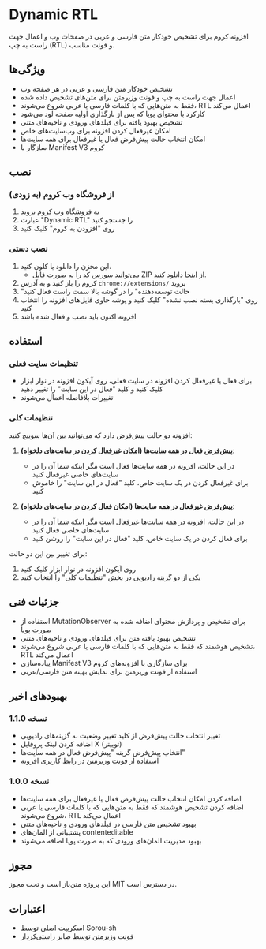 # Dynamic RTL

افزونه کروم برای تشخیص خودکار متن فارسی و عربی در صفحات وب و اعمال جهت راست به چپ (RTL) و فونت مناسب.

## ویژگی‌ها

- تشخیص خودکار متن فارسی و عربی در هر صفحه وب
- اعمال جهت راست به چپ و فونت وزیرمتن برای متن‌های تشخیص داده شده
- فقط به متن‌هایی که با کلمات فارسی یا عربی شروع می‌شوند، RTL اعمال می‌کند
- کارکرد با محتوای پویا که پس از بارگذاری اولیه صفحه لود می‌شود
- تشخیص بهبود یافته برای فیلدهای ورودی و ناحیه‌های متنی
- امکان غیرفعال کردن افزونه برای وب‌سایت‌های خاص
- امکان انتخاب حالت پیش‌فرض فعال یا غیرفعال برای همه سایت‌ها
- سازگار با Manifest V3 کروم

## نصب

### از فروشگاه وب کروم (به زودی)

1. به فروشگاه وب کروم بروید
2. عبارت "Dynamic RTL" را جستجو کنید
3. روی "افزودن به کروم" کلیک کنید

### نصب دستی

1. این مخزن را دانلود یا کلون کنید.
   - می‌توانید سورس کد را به صورت فایل ZIP از [اینجا](https://github.com/so-roush/Dynamic-RTL/archive/refs/heads/main.zip) دانلود کنید.
2. کروم را باز کنید و به آدرس `chrome://extensions/` بروید
3. "حالت توسعه‌دهنده" را در گوشه بالا سمت راست فعال کنید
4. روی "بارگذاری بسته نصب نشده" کلیک کنید و پوشه حاوی فایل‌های افزونه را انتخاب کنید
5. افزونه اکنون باید نصب و فعال شده باشد

## استفاده

### تنظیمات سایت فعلی

- برای فعال یا غیرفعال کردن افزونه در سایت فعلی، روی آیکون افزونه در نوار ابزار کلیک کنید و کلید "فعال در این سایت" را تغییر دهید
- تغییرات بلافاصله اعمال می‌شوند

### تنظیمات کلی

افزونه دو حالت پیش‌فرض دارد که می‌توانید بین آن‌ها سوییچ کنید:

1. **پیش‌فرض فعال در همه سایت‌ها (امکان غیرفعال کردن در سایت‌های دلخواه)**:
   - در این حالت، افزونه در همه سایت‌ها فعال است مگر اینکه شما آن را در سایت‌های خاصی غیرفعال کنید
   - برای غیرفعال کردن در یک سایت خاص، کلید "فعال در این سایت" را خاموش کنید

2. **پیش‌فرض غیرفعال در همه سایت‌ها (امکان فعال کردن در سایت‌های دلخواه)**:
   - در این حالت، افزونه در همه سایت‌ها غیرفعال است مگر اینکه شما آن را در سایت‌های خاصی فعال کنید
   - برای فعال کردن در یک سایت خاص، کلید "فعال در این سایت" را روشن کنید

برای تغییر بین این دو حالت:
1. روی آیکون افزونه در نوار ابزار کلیک کنید
2. یکی از دو گزینه رادیویی در بخش "تنظیمات کلی" را انتخاب کنید

## جزئیات فنی

- استفاده از MutationObserver برای تشخیص و پردازش محتوای اضافه شده به صورت پویا
- تشخیص بهبود یافته متن برای فیلدهای ورودی و ناحیه‌های متنی
- تشخیص هوشمند که فقط به متن‌هایی که با کلمات فارسی یا عربی شروع می‌شوند، RTL اعمال می‌کند
- پیاده‌سازی Manifest V3 برای سازگاری با افزونه‌های کروم
- استفاده از فونت وزیرمتن برای نمایش بهینه متن فارسی/عربی

## بهبودهای اخیر

### نسخه 1.1.0
- تغییر انتخاب حالت پیش‌فرض از کلید تغییر وضعیت به گزینه‌های رادیویی
- اضافه کردن لینک پروفایل X (توییتر)
- انتخاب پیش‌فرض گزینه "پیش‌فرض فعال در همه سایت‌ها"
- استفاده از فونت وزیرمتن در رابط کاربری افزونه

### نسخه 1.0.0
- اضافه کردن امکان انتخاب حالت پیش‌فرض فعال یا غیرفعال برای همه سایت‌ها
- اضافه کردن تشخیص هوشمند که فقط به متن‌هایی که با کلمات فارسی یا عربی شروع می‌شوند، RTL اعمال می‌کند
- بهبود تشخیص متن فارسی در فیلدهای ورودی و ناحیه‌های متنی
- پشتیبانی از المان‌های contenteditable
- بهبود مدیریت المان‌های ورودی که به صورت پویا اضافه می‌شوند

## مجوز

این پروژه متن‌باز است و تحت مجوز MIT در دسترس است.

## اعتبارات

- اسکریپت اصلی توسط Sorou-sh
- فونت وزیرمتن توسط صابر راستی‌کردار 